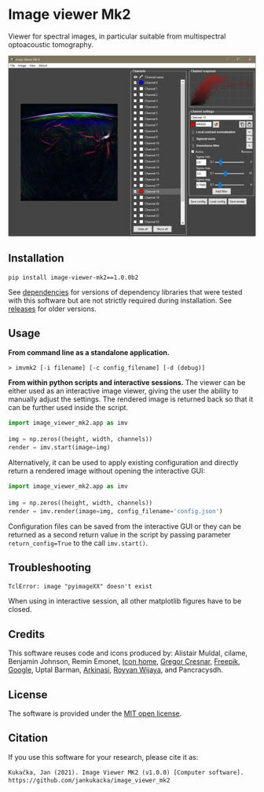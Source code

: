 # Image viewer Mk2
Viewer for spectral images, in particular suitable from multispectral optoacoustic tomography.

![Screenshot of the image viewer.](doc/screenshot.png)


## Installation

```
pip install image-viewer-mk2==1.0.0b2
```

See [dependencies](https://github.com/jankukacka/image_viewer_mk2/blob/master/dependencies.md) for versions of dependency libraries that were tested with this software but are not strictly required during installation.
See [releases](https://github.com/jankukacka/image_viewer_mk2/releases) for older versions.

## Usage

**From command line as a standalone application.**
```
> imvmk2 [-i filename] [-c config_filename] [-d (debug)]
```

**From within python scripts and interactive sessions.** The viewer can be either used as an interactive image viewer, giving the user the ability to manually adjust the settings. The rendered image is returned back so that it can be further used inside the script.
```python
import image_viewer_mk2.app as imv

img = np.zeros((height, width, channels))
render = imv.start(image=img)
```

Alternatively, it can be used to apply existing configuration and directly return a rendered image without opening the interactive GUI:
```python
import image_viewer_mk2.app as imv

img = np.zeros((height, width, channels))
render = imv.render(image=img, config_filename='config.json')
```

Configuration files can be saved from the interactive GUI or they can be returned as a second return value in the script by passing parameter `return_config=True` to the call `imv.start()`.


## Troubleshooting

```
TclError: image "pyimageXX" doesn't exist
```
When using in interactive session, all other matplotlib figures have to be closed.

## Credits
This software reuses code and icons produced by: Alistair Muldal, cilame, Benjamin Johnson, Remin Emonet, [Icon home](https://www.flaticon.com/authors/icon-home), [Gregor Cresnar](https://www.flaticon.com/authors/gregor-cresnar), [Freepik](https://www.flaticon.com/authors/Freepik), [Google](https://www.flaticon.com/authors/google), Uptal Barman, [Arkinasi](https://www.flaticon.com/authors/arkinasi), [Royyan Wijaya](https://www.flaticon.com/authors/royyan-wijaya), and Pancracysdh.

## License
The software is provided under the [MIT open license](LICENSE.txt).

## Citation
If you use this software for your research, please cite it as:
```
Kukačka, Jan (2021). Image Viewer MK2 (v1.0.0) [Computer software]. https://github.com/jankukacka/image_viewer_mk2
```
